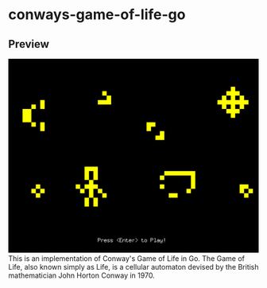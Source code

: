 # conways-game-of-life-go

## Preview
![Conway's Game of Life Preview](./preview.png)
This is an implementation of Conway's Game of Life in Go. The Game of Life, also known simply as Life, is a cellular automaton devised by the British mathematician John Horton Conway in 1970.

